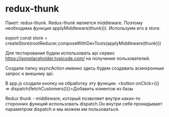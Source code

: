 # redux-thunk
Пакет: redux-thunk.
Redux-thunk является middleware. Поэтому необходима функция applyMiddleware(thunk))). Используем его в store.

export const store = createStore(rootReducer,composeWithDevTools(applyMiddleware(thunk)))

Для тестирования будем использовать api сервис https://jsonplaceholder.typicode.com/ на получение пользователей.

Создали папку asyncAction именно здесь будем создавать асинхронные запрос к внешнму api.

В app.js создали кнопку на обработку эту функции.
<button onClick={() => dispatch(fetchCustomers())}>Добавить клиентов из базы</button>

Redux thunk - middleware, который позволяет внутри каких-то сторонних функций использовать dispatch.Он внутри себя прокидывает параметром dispatch  и мы можем им пользоваться.
